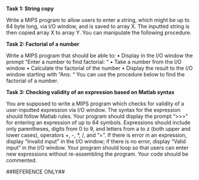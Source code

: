 **Task 1: String copy**
	
Write a MIPS program to allow users to enter a string, which might be up to 64 byte long, via I/O window, and is saved to array X. The inputted string is then copied array X to array Y. You can manipulate the following procedure.



**Task 2: Factorial of a number**

Write a MIPS program that should be able to:
•	Display in the I/O window the prompt “Enter a number to find factorial: “
•	Take a number from the I/O window
•	Calculate the factorial of the number
•	Display the result to the I/O window starting with “Ans: “
You can use the procedure below to find the factorial of a number. 



**Task 3: Checking validity of an expression based on Matlab syntax**

You are supposed to write a MIPS program which checks for validity of a user-inputted expression via I/O window. The syntax for the expression should follow Matlab rules. Your program should display the prompt “>>>” for entering an expression of up to 64 symbols.  Expressions should include only parentheses, digits from 0 to 9, and letters from a to z (both upper and lower cases), operators +, -, *, /, and “=”. If there is error in an expression, display “Invalid input” in the I/O window; if there is no error, display “Valid input” in the I/O window.
Your program should loop so that users can enter new expressions without re-assembling the program. Your code should be commented.

##REFERENCE ONLY##
